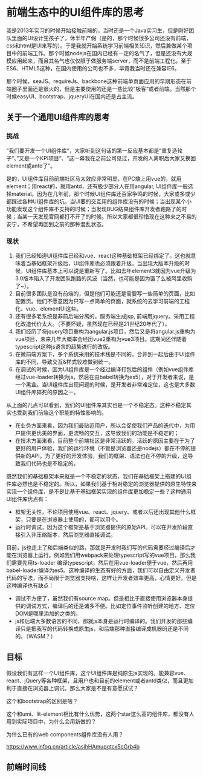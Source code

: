 # 前端生态中的UI组件库的思考

我是2013年实习的时候开始接触前端的，当时还是一个Java实习生，但是刚好团队里面的UI设计生孩子了，休半年产假（是的，那个时候很多公司还没有前端，css和html是UI来写的）。于是我就开始系统学习前端相关知识，然后兼做某个项目中的前端工作。那个时候nodejs在国内已经有一定的名气了，但是还没有大规模应用起来，而且其名气也仅仅限于做服务端server，而不是前端工程化。至于ES6、HTML5这种，在国内使用的公司也不多，毕竟我当时还在兼容IE6。

那个时候，seaJS、requireJs、backbone这种前端单页面应用的早期形态在前端圈子里面还是很火的，但是主要使用的还是一些比较”极客“或者前端。当然那个时候easyUI、bootstrap、jqueryUI在国内还是占主流。


## 关于一个通用UI组件库的思考

### 挑战

”我们要开发一个UI组件库“，大家听到这句话的第一反应基本都是”重复造轮子“、”又是一个KPI项目“、“这一幕我在之前公司见过，开发的人离职后大家又换回element或antd了”。

是的，UI组件库目前前端社区马太效应非常明显，在PC端上用vue的，就用element；用react的，就用antd，还有极少部分人在用angular, UI组件库一般选择material。因为在几年前，那个时候UI组件库还百家争鸣的时候，大家或多或少都踩过各种UI组件库的坑。当UI要的交互用的组件库没有的时候；当出现某个小功能发现这个组件库不支持的时候；当发现BUG结果组件库开发者跑路了的时候；当某一天发现官网都打不开了的时候。所以大家都很珍惜现在这种来之不易的安宁，不希望再回到之前的那种混乱状态。

### 现状

1. 我们已经知道UI组件库已经和vue、react这种基础框架已经绑定了。这也就意味着当基础框架升级后，UI组件库也必须跟着升级。当出现大版本升级的时候，UI组件库基本上可以说是重新写了。比如去年element3就因为vue升级为3.0版本陷入了开发团队跑路的风波（当然，也可能是因为饿了么被阿里收购了~）。
2. 目前很多团队是没有前端的，但是他们可能还是需要写一些简单的页面，比如配置页。他们不愿意因为只写一点简单的页面，就系统的去学习前端的工程化、vue、elementUI这些。
3. 还有很多老系统是非前后端分离的，服务端生成jsp, 前端用jquery。采用工程化改造代价太大。（不要怀疑，虽然现在已经是21世纪20年代了）。
4. 我们经历了将jquery项目重构为angular.js项目，然后又是将angular.js重构为vue项目，未来几年大概率会经历vue2重构为vue3项目。这期间还伴随着typescript这种js语言的超集进行的改版。
5. 在微前端方案下，多个系统采用的技术栈是不同的，合并到一起后由于UI组件库的不同，导致交互&样式较难做到统一。
6. 在调试的时候，因为UI组件库是一个经过编译打包后的组件（例如vue组件库经过vue-loader转换为js，然后在由babel转换为es5），对于开发者来说，是一个黑盒。当UI组件库出现问题的时候，是开发者非常难定位，这也是大多数UI组件库猝死的原因之一。

从上面的几点可以看到，我们的UI组件库其实也是一个不稳定态。这种不稳定其实也受到我们前端这个职能的特性影响的。

- 在业务方面来看，因为我们最贴近用户，所以会促使我们产品的迭代中，为用户提供更优美的界面，更流畅的交互，这导致我们的功能是不稳定的；
- 在技术方面来看，目前整个前端社区是非常活跃的。活跃的原因主要在于为了更好的用户体验，我们的运行环境（不管是浏览器还是nodejs）都在不停的提供新的API。为了更好的开发体验，我们的框架、语法也在不停的升级，这导致我们代码也是不稳定的。

既然我们的基础框架本来就是一个不稳定的状态，我们在基础框架上搭建的UI组件库必然也是不稳定的。所以，如果我们基于相对稳定的浏览器提供的原生特性来实现一个组件库，是不是比基于基础框架实现的组件库更加稳定一些？这种通用UI组件库优点有：
- 框架无关性，不论项目使用vue、react、jquery、或者以后还出现其他什么框架，只要是在浏览器上使用的，都可以用个。
- 运行时调试，因为这个框架是基于浏览器提供的原始API。可以在开发阶段直接引入非压缩版本，然后浏览器直接调试。

目前，js也走上了和后端类似的路，那就是开发时我们写的代码需要经过编译后才能在浏览器上运行。例如我们用webpack来处理typescript写的vue项目，那么我们需要先用ts-loader 编译typescript，然后在用vue-loader便于vue，然后再用babel-loader编译为es5。这种编译的生态有好的方面，我们可以自由定义开发者代码的写法，而不局限于浏览器支持啥，这样让开发者效率更高，心情更好。但是这种编译也有缺点：
- 调试不方便了，虽然我们有source map。但是相比于直接使用浏览器本身提供的调试方式，编译后的还是诸多不便。比如定位事件监听创建的地方、定位DOM是哪里添加的之类的。
- js和后端大多数语言的不同，那就js本身是运行时编译的。我们开发的那些编译只是把我写的代码转换成原生js，和后端那种直接编译成机器码还是不同的。（WASM？）

## 目标
假设我们有这样一个UI组件库，这个UI组件库是纯原生js实现的。能兼容vue、react、jQuery等各种框架，且用户也和目前的element或者antd类似，而且更加利于直接在浏览器上调试。那么大家是不是有意愿试试？

这个和bootstrap的区别是啥？

这个和umi、lit-element相比有什么优势，这两个star这么高的组件库，都没有人用到实际项目中，为什么会用新做的？

为什么已有的web components组件库没有人用？

https://www.infoq.cn/article/asjhHAmupqtcx5oGrb4b

## 前端时间线




